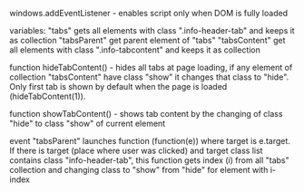 windows.addEventListener - enables script only when DOM is fully loaded

variables:
"tabs" gets all elements with class ".info-header-tab" and keeps it as collection
"tabsParent" get parent element of "tabs"
"tabsContent" get all elements with class ".info-tabcontent" and keeps it as collection


function hideTabContent() - hides all tabs at page loading, if any element of collection "tabsContent" have class "show" it changes that class to "hide". Only first tab is shown by default when the page is loaded (hideTabContent(1)).

function showTabContent() - shows tab content by the changing of class "hide" to class "show" of current element

event "tabsParent" launches function (function(e)) where target is e.target.
If there is target (place where user was clicked) and target class list contains class "info-header-tab", this function gets index (i) from all "tabs" collection and changing class to "show" from "hide" for element with i-index
